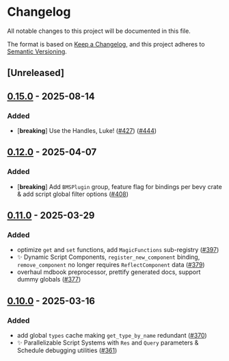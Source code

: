 # Changelog

All notable changes to this project will be documented in this file.

The format is based on [Keep a Changelog](https://keepachangelog.com/en/1.0.0/),
and this project adheres to [Semantic Versioning](https://semver.org/spec/v2.0.0.html).

## [Unreleased]

## [0.15.0](https://github.com/makspll/bevy_mod_scripting/compare/bevy_mod_scripting_functions-v0.14.0...bevy_mod_scripting_functions-v0.15.0) - 2025-08-14

### Added

- [**breaking**] Use the Handles, Luke! ([#427](https://github.com/makspll/bevy_mod_scripting/pull/427)) ([#444](https://github.com/makspll/bevy_mod_scripting/pull/444))

## [0.12.0](https://github.com/makspll/bevy_mod_scripting/compare/bevy_mod_scripting_functions-v0.11.1...bevy_mod_scripting_functions-v0.12.0) - 2025-04-07

### Added

- [**breaking**] Add `BMSPlugin` group, feature flag for bindings per bevy crate & add script global filter options ([#408](https://github.com/makspll/bevy_mod_scripting/pull/408))

## [0.11.0](https://github.com/makspll/bevy_mod_scripting/compare/bevy_mod_scripting_functions-v0.10.0...bevy_mod_scripting_functions-v0.11.0) - 2025-03-29

### Added

- optimize `get` and `set` functions, add `MagicFunctions` sub-registry ([#397](https://github.com/makspll/bevy_mod_scripting/pull/397))
- :sparkles: Dynamic Script Components, `register_new_component` binding, `remove_component` no longer requires `ReflectComponent` data ([#379](https://github.com/makspll/bevy_mod_scripting/pull/379))
- overhaul mdbook preprocessor, prettify generated docs, support dummy globals ([#377](https://github.com/makspll/bevy_mod_scripting/pull/377))

## [0.10.0](https://github.com/makspll/bevy_mod_scripting/compare/bevy_mod_scripting_functions-v0.9.11...bevy_mod_scripting_functions-v0.10.0) - 2025-03-16

### Added

- add global `types` cache making `get_type_by_name` redundant ([#370](https://github.com/makspll/bevy_mod_scripting/pull/370))
- :sparkles: Parallelizable Script Systems with `Res` and `Query` parameters & Schedule debugging utilities ([#361](https://github.com/makspll/bevy_mod_scripting/pull/361))
